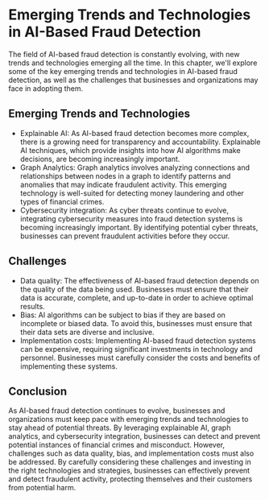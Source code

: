 Emerging Trends and Technologies in AI-Based Fraud Detection
==============================================================================================

The field of AI-based fraud detection is constantly evolving, with new trends and technologies emerging all the time. In this chapter, we'll explore some of the key emerging trends and technologies in AI-based fraud detection, as well as the challenges that businesses and organizations may face in adopting them.

Emerging Trends and Technologies
--------------------------------

* Explainable AI: As AI-based fraud detection becomes more complex, there is a growing need for transparency and accountability. Explainable AI techniques, which provide insights into how AI algorithms make decisions, are becoming increasingly important.
* Graph Analytics: Graph analytics involves analyzing connections and relationships between nodes in a graph to identify patterns and anomalies that may indicate fraudulent activity. This emerging technology is well-suited for detecting money laundering and other types of financial crimes.
* Cybersecurity integration: As cyber threats continue to evolve, integrating cybersecurity measures into fraud detection systems is becoming increasingly important. By identifying potential cyber threats, businesses can prevent fraudulent activities before they occur.

Challenges
----------

* Data quality: The effectiveness of AI-based fraud detection depends on the quality of the data being used. Businesses must ensure that their data is accurate, complete, and up-to-date in order to achieve optimal results.
* Bias: AI algorithms can be subject to bias if they are based on incomplete or biased data. To avoid this, businesses must ensure that their data sets are diverse and inclusive.
* Implementation costs: Implementing AI-based fraud detection systems can be expensive, requiring significant investments in technology and personnel. Businesses must carefully consider the costs and benefits of implementing these systems.

Conclusion
----------

As AI-based fraud detection continues to evolve, businesses and organizations must keep pace with emerging trends and technologies to stay ahead of potential threats. By leveraging explainable AI, graph analytics, and cybersecurity integration, businesses can detect and prevent potential instances of financial crimes and misconduct. However, challenges such as data quality, bias, and implementation costs must also be addressed. By carefully considering these challenges and investing in the right technologies and strategies, businesses can effectively prevent and detect fraudulent activity, protecting themselves and their customers from potential harm.
